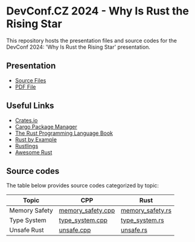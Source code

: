 # DevConf.CZ 2024 - Why Is Rust the Rising Star
This repository hosts the presentation files and source codes for the DevConf 2024: 'Why Is Rust the Rising Star' presentation.

## Presentation

- [Source Files](https://github.com/davidchocholaty/dev-conf-2024/presentation_files/src/devconf_2024)
- [PDF File](https://github.com/davidchocholaty/dev-conf-2024/presentation_files/presentation.pdf)

## Useful Links

- [Crates.io](https://crates.io/)
- [Cargo Package Manager](https://doc.rust-lang.org/cargo/)
- [The Rust Programming Language Book](https://github.com/rust-lang/book)
- [Rust by Example](https://doc.rust-lang.org/rust-by-example/)
- [Rustlings](https://github.com/rust-lang/rustlings)
- [Awesome Rust](https://github.com/rust-unofficial/awesome-rust)

## Source codes

The table below provides source codes categorized by topic:

| Topic         | CPP  | Rust |
| ---           | ---   | ---     |
| Memory Safety | [memory_safety.cpp](https://github.com/davidchocholaty/dev-conf-2024/code_examples/memory_safety.cpp) | [memory_safety.rs](https://github.com/davidchocholaty/dev-conf-2024/code_examples/memory_safety.rs) |
| Type System   | [type_system.cpp](https://github.com/davidchocholaty/dev-conf-2024/code_examples/type_system.cpp) | [type_system.rs](https://github.com/davidchocholaty/dev-conf-2024/code_examples/type_system.rs) |
| Unsafe Rust   | [unsafe.cpp](https://github.com/davidchocholaty/dev-conf-2024/code_examples/unsafe.cpp) | [unsafe.rs](https://github.com/davidchocholaty/dev-conf-2024/code_examples/unsafe.rs) |
